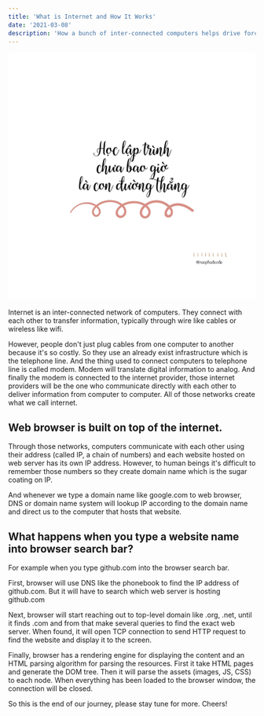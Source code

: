 ```yaml
---
title: 'What is Internet and How It Works'
date: '2021-03-08'
description: 'How a bunch of inter-connected computers helps drive force the exchange of data and information.'
---
```


![Alt text here](./straightway.jpg)

Internet is an inter-connected network of computers. They connect with each other to transfer information, typically through wire like cables or wireless like wifi.

However, people don't just plug cables from one computer to another because it's so costly. So they use an already exist infrastructure which is the telephone line. And the thing used to connect computers to telephone line is called modem. Modem will translate digital information to analog. And finally the modem is connected to the internet provider, those internet providers will be the one who communicate directly with each other to deliver information from computer to computer. All of those networks create what we call internet.

## Web browser is built on top of the internet.

Through those networks, computers communicate with each other using their address (called IP, a chain of numbers) and each website hosted on web server has its own IP address. However, to human beings it's difficult to remember those numbers so they create domain name which is the sugar coating on IP.

And whenever we type a domain name like google.com to web browser, DNS or domain name system will lookup IP according to the domain name and direct us to the computer that hosts that website.

## What happens when you type a website name into browser search bar?

For example when you type github.com into the browser search bar.

First, browser will use DNS like the phonebook to find the IP address of github.com. But it will have to search which web server is hosting github.com

Next, browser will start reaching out to top-level domain like .org, .net, until it finds .com and from that make several queries to find the exact web server. When found, it will open TCP connection to send HTTP request to find the website and display it to the screen.

Finally, browser has a rendering engine for displaying the content and an HTML parsing algorithm for parsing the resources. First it take HTML pages and generate the DOM tree. Then it will parse the assets (images, JS, CSS) to each node. When everything has been loaded to the browser window, the connection will be closed.  
  
So this is the end of our journey, please stay tune for more. Cheers! 
